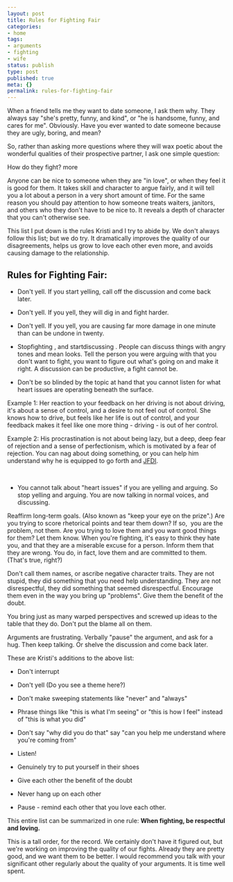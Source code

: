 ```yaml
---
layout: post
title: Rules for Fighting Fair
categories:
- home
tags:
- arguments
- fighting
- wife
status: publish
type: post
published: true
meta: {}
permalink: rules-for-fighting-fair
---
```




When a friend tells me they want to date someone, I ask them why. They always say "she's pretty, funny, and kind", or "he is handsome, funny, and cares for me". Obviously. Have you ever wanted to date someone because they are ugly, boring, and mean?



So, rather than asking more questions where they will wax poetic about the wonderful qualities of their prospective partner, I ask one simple question:



How do they fight?
more



Anyone can be nice to someone when they are "in love", or when they feel it is good for them. It takes skill and character to argue fairly, and it will tell you a lot about a person in a very short amount of time. For the same reason you should pay attention to how someone treats waiters, janitors, and others who they don't
have to be nice to.
It reveals a depth of character that you can't otherwise see.



This list I put down is the rules Kristi and I try to abide by. We don't always follow this list; but we do try. It dramatically improves the quality of our disagreements, helps us grow to love each other even more, and avoids causing damage to the relationship.


## Rules for Fighting Fair:


* Don't yell. If you start yelling, call off the discussion and come back later.


* Don't yell. If you yell, they will dig in and fight harder.


* Don't yell. If you yell, you are causing far more damage in one minute than can be undone in twenty.


* Stopfighting
, and startdiscussing
. People
can discuss things with angry tones and mean looks. Tell the person you were arguing with that you don't want to fight, you want to figure out what's going on and make it right. A discussion can be productive, a fight cannot be.


* Don't be so blinded by the topic at hand that you cannot listen for what heart issues are operating beneath the surface.

Example 1: Her reaction to your feedback on her driving is not about driving, it's about a sense of control, and a desire to not feel out of control. She knows how to drive, but feels like her life is out of control, and your feedback makes it feel like one more thing - driving - is out of her control.


Example 2: His procrastination is not about being lazy, but a deep, deep fear of rejection and a sense of perfectionism, which is motivated by a fear of rejection. You can nag about doing something, or you can help him understand why he is equipped to go forth and
[JFDI](http://www.bothsidesofthetable.com/2009/11/19/what-makes-an-entrepreneur-four-lettersjfdi/).

 


* You cannot talk about "heart issues" if you are yelling and arguing. So stop yelling and arguing. You are now talking in normal voices, and discussing.

Reaffirm long-term goals. (Also known as "keep your eye on the prize".) Are you trying to score rhetorical points and tear them down? If so, 
you are the problem, not them. Are you trying to love them and you want good things for them? Let them know. When you're fighting, it's easy to think they hate you, and that they are a miserable excuse for a person. Inform them that they are wrong. You do, in fact, love them and are committed to them. (That's true, right?)

Don't call them names, or ascribe negative character traits. They are not stupid, they
did something that you need help understanding. They are not disrespectful, they did something that
seemed disrespectful. Encourage them even in the way you bring up "problems". Give them the benefit of the doubt.

You bring just as many warped perspectives and screwed up ideas to the table that they do. Don't put the blame all on them.

Arguments are frustrating. Verbally "pause" the argument, and ask for a hug. Then keep talking. Or shelve the discussion and come back later.


These are Kristi's additions to the above list:


* Don't interrupt


* Don't yell (Do you see a theme here?)


* Don't make sweeping statements like "never" and "always"


* Phrase things like "this is what I'm seeing" or "this is how I feel" instead of "this is what you did"


* Don't say "why did you do that" say "can you help me understand where you're coming from"


* Listen!


* Genuinely try to put yourself in their shoes


* Give each other the benefit of the doubt


* Never hang up on each other


* Pause - remind each other that you love each other.


This entire list can be summarized in one rule:
**When fighting, be respectful and loving.**



This is a tall order, for the record. We certainly don't have it figured out, but we're working on improving the quality of our fights. Already they are pretty good, and we want them to be better. I would recommend you talk with your significant other
regularly about the quality of your arguments. It is time well spent.



 
